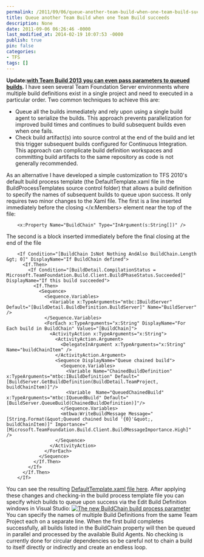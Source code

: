 ```yaml
---
permalink: /2011/09/06/queue-another-team-build-when-one-team-build-succeeds/
title: Queue another Team Build when one Team Build succeeds
description: None
date: 2011-09-06 06:26:46 -0000
last_modified_at: 2014-02-19 10:07:53 -0000
publish: true
pin: false
categories:
- TFS
tags: []
---
```

**Update:[with Team Build 2013 you can even pass parameters to queued builds](http://blog.stangroome.com/2014/02/19/queue-a-team-build-from-another-and-pass-parameters/ "Queue a Team Build from another and pass parameters").** I have seen several Team Foundation Server environments where multiple build definitions exist in a single project and need to executed in a particular order. Two common techniques to achieve this are:

* Queue all the builds immediately and rely upon using a single build agent to serialize the builds. This approach prevents parallelization for improved build times and continues to build subsequent builds even when one fails.
* Check build artifact(s) into source control at the end of the build and let this trigger subsequent builds configured for Continuous Integration. This approach can complicate build definition workspaces and committing build artifacts to the same repository as code is not generally recommended.

As an alternative I have developed a simple customization to TFS 2010's default build process template (the DefaultTemplate.xaml file in the BuildProcessTemplates source control folder) that allows a build definition to specify the names of subsequent builds to queue upon success. It only requires two minor changes to the Xaml file. The first is a line inserted immediately before the closing </x:Members> element near the top of the file:
  
        <x:Property Name="BuildChain" Type="InArgument(s:String[])" />

The second is a block inserted immediately before the final closing </Sequence> at the end of the file
  
        <If Condition="[BuildChain IsNot Nothing AndAlso BuildChain.Length &gt; 0]" DisplayName="If BuildChain defined">
          <If.Then>
            <If Condition="[BuildDetail.CompilationStatus = Microsoft.TeamFoundation.Build.Client.BuildPhaseStatus.Succeeded]" DisplayName="If this build succeeded">
              <If.Then>
                <Sequence>
                  <Sequence.Variables>
                    <Variable x:TypeArguments="mtbc:IBuildServer" Default="[BuildDetail.BuildDefinition.BuildServer]" Name="BuildServer" />
                  </Sequence.Variables>
                  <ForEach x:TypeArguments="x:String" DisplayName="For Each build in BuildChain" Values="[BuildChain]">
                    <ActivityAction x:TypeArguments="x:String">
                      <ActivityAction.Argument>
                        <DelegateInArgument x:TypeArguments="x:String" Name="buildChainItem" />
                      </ActivityAction.Argument>
                      <Sequence DisplayName="Queue chained build">
                        <Sequence.Variables>
                          <Variable Name="ChainedBuildDefinition" x:TypeArguments="mtbc:IBuildDefinition" Default="[BuildServer.GetBuildDefinition(BuildDetail.TeamProject, buildChainItem)]"/>
                          <Variable  Name="QueuedChainedBuild" x:TypeArguments="mtbc:IQueuedBuild" Default="[BuildServer.QueueBuild(ChainedBuildDefinition)]"/>
                        </Sequence.Variables>
                        <mtbwa:WriteBuildMessage Message="[String.Format(&quot;Queued chained build '{0}'&quot;, buildChainItem)]" Importance="[Microsoft.TeamFoundation.Build.Client.BuildMessageImportance.High]" />
                      </Sequence>
                    </ActivityAction>
                  </ForEach>
                </Sequence>
              </If.Then>
            </If>
          </If.Then>
        </If>

You can see the resulting [DefaultTemplate.xaml file here](https://gist.github.com/1196590/). After applying these changes and checking-in the build process template file you can specify which builds to queue upon success via the Edit Build Definition windows in Visual Studio: [![The new BuildChain build process parameter](http://blog.stangroome.com/wp-content/uploads/2011/09/capture.png)](http://blog.stangroome.com/wp-content/uploads/2011/09/capture.png) You can specify the names of multiple Build Definitions from the same Team Project each on a separate line. When the first build completes successfully, all builds listed in the BuildChain property will then be queued in parallel and processed by the available Build Agents. No checking is currently done for circular dependencies so be careful not to chain a build to itself directly or indirectly and create an endless loop.

